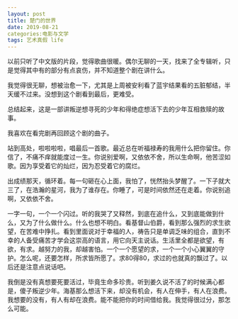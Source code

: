 ```yaml
---
layout: post
title: 楚门的世界
date: 2019-08-21
categories:电影与文学
tags: 艺术真假 life
---
```




以前只听了中文版的片段，觉得歌曲很暖。偶尔无聊的一天，找来了全专辑听，只是觉得其中有的部分有点哀伤，并不知道整个剧在讲什么。

我觉得很无聊，想被治愈一下，尤其是上周被安利看了蓝宇结果看的五脏郁结，半天缓不过来。没想到这个剧看到最后，更难受。

总结起来，这是一部讲叛逆想寻死的少年和得绝症想活下去的少年互相救赎的故事。

我喜欢在看完剧再回顾这个剧的曲子。

站到高处，啦啦啦啦，唱最后一首歌。最近总在听福禄寿的我用什么把你留住。你信了，不痛不痒就能度过一生。你说别爱啊，又依依不舍，所以生命啊，他苦涩如歌。因为享受着它的灿烂，因为忍受着它的腐烂。

出成绩那天，循环着。每一句砸在心上面，我怕了，恍然抬头梦醒了。一下子就大三了，在浩瀚的星河，我为了谁存在。你睡了，可是时间依然还在走着。你说别追啊，又依依不舍。

一字一句，一个一个闪过。听的我哭了又释然，到底在追什么，又到底能做到什么，又为了什么做什么。什么也想不明白。看基督山伯爵，看到那么强烈的求生欲望，在苦难中挣扎。看到里面说对于幸福的人，祷告只是单调乏味的组合，直到不幸的人备受痛苦才学会这崇高的语言，用它向天主说话。生活里全都是欲望，有欲，有求。越努力的我，却越害怕。一个一个愿望的求，一个一个小心翼翼的守护。怎么呢，还要怎样，所求皆所愿了。求80得80，求过的也就真的飘过了。以后还是注意点说话吧。

我倒是没有真想要死要活过，毕竟生命多珍贵。听到姜久说不活了的时候满心都是，傻子叛逆少年。海基那么想活下来，却没有机会，有人在伸手，有人在浪费。我想要的没有，有人有却在浪费。能不能把你的时间借给我。我觉得很过分，那怎么可能。